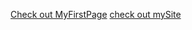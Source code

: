 [Check out MyFirstPage](https://jason21403019.github.io/src/pages)
[check out mySite](https://jason-chang-profile.netlify.app)
